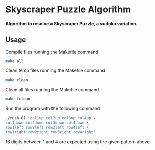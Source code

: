 # Skyscraper Puzzle Algorithm

#### Algorithm to resolve a Skyscraper Puzzle, a sudoku variation.



## Usage

Compile files running the Makefile command

```sh
make all
```

Clean temp files running the Makefile command

```sh
make clean
```

Clean all files running the Makefile command

```sh
make fclean
```

Run the program with the following command

```sh
./rush-01 "col1up col2up col3up col4up \
col1down col2down col3down col4down \
row1left row2left row3left row4left \
row1right row2right row3right row4right"
```

16 digits between 1 and 4 are expected using the given pattern above
